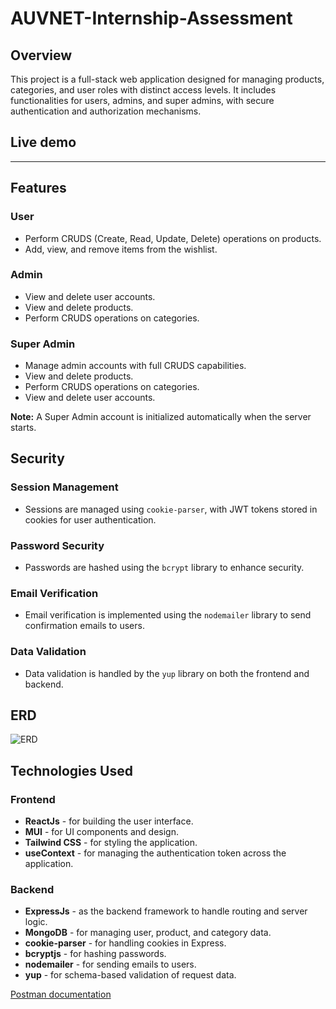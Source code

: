 # AUVNET-Internship-Assessment

## Overview
This project is a full-stack web application designed for managing products, categories, and user roles with distinct access levels. It includes functionalities for users, admins, and super admins, with secure authentication and authorization mechanisms.

## Live demo
-----------------------------------------

## Features

### User
- Perform CRUDS (Create, Read, Update, Delete) operations on products.
- Add, view, and remove items from the wishlist.

### Admin
- View and delete user accounts.
- View and delete products.
- Perform CRUDS operations on categories.

### Super Admin
- Manage admin accounts with full CRUDS capabilities.
- View and delete products.
- Perform CRUDS operations on categories.
- View and delete user accounts.

**Note:** A Super Admin account is initialized automatically when the server starts.

## Security

### Session Management
- Sessions are managed using `cookie-parser`, with JWT tokens stored in cookies for user authentication.

### Password Security
- Passwords are hashed using the `bcrypt` library to enhance security.

### Email Verification
- Email verification is implemented using the `nodemailer` library to send confirmation emails to users.

### Data Validation
- Data validation is handled by the `yup` library on both the frontend and backend.

## ERD
![ERD](https://drive.google.com/uc?export=view&id=1rxh7-thWvekmOD-j3CR4AKlxy3KRjYRc)

## Technologies Used

### Frontend
- **ReactJs** - for building the user interface.
- **MUI** - for UI components and design.
- **Tailwind CSS** - for styling the application.
- **useContext** - for managing the authentication token across the application.

### Backend
- **ExpressJs** - as the backend framework to handle routing and server logic.
- **MongoDB** - for managing user, product, and category data.
- **cookie-parser** - for handling cookies in Express.
- **bcryptjs** - for hashing passwords.
- **nodemailer** - for sending emails to users.
- **yup** - for schema-based validation of request data.
  
[Postman documentation]([https://drive.google.com/file/d/1aYHXedqTW0Np5a2dY0W9XYmzOFa55JQW/view?usp=sharing](https://drive.google.com/file/d/1NqU9c-o-J3pBAOGFeeFk6KUjLUaXr-N6/view?usp=sharing))
